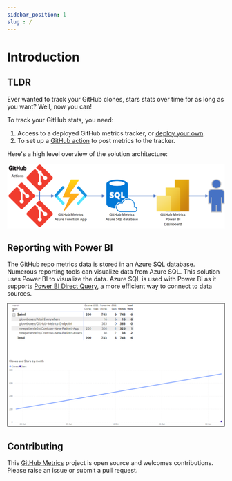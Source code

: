 ```yaml
---
sidebar_position: 1
slug : /
---
```


# Introduction

## TLDR

Ever wanted to track your GitHub clones, stars stats over time for as long as you want? Well, now you can!

To track your GitHub stats, you need:

1. Access to a deployed GitHub metrics tracker, or [deploy your own](10-deploy-solution/03-introduction.md).
1. To set up a [GitHub action](20-metrics-tracker/05-introduction.md) to post metrics to the tracker.

Here's a high level overview of the solution architecture:

<!-- ## Getting started


GitHub does not provide a way to track metrics for more than 14 days. This solution tracks metrics for any GitHub repo for as long as you want.

GitHub metrics are collected by a GitHub action triggered by a scheduled event. The GitHub action collects metrics from the GitHub API and posts the metrics to an Azure Function App webhook. The Azure Function App webhook is a secure endpoint that accepts the metrics payload and stores the metrics in an Azure SQL database. Power BI is used to visualize the metrics data. -->

![The image shows the solution architecture](img/architecture.png)

## Reporting with Power BI

The GitHub repo metrics data is stored in an Azure SQL database. Numerous reporting tools can visualize data from Azure SQL. This solution uses Power BI to visualize the data. Azure SQL is used with Power BI as it supports [Power BI Direct Query](https://docs.microsoft.com/en-us/power-bi/connect-data/desktop-directquery), a more efficient way to connect to data sources.

![The image shows reporting with Power BI](img/power-bi-report-example.png)

## Contributing

This [GitHub Metrics](https://github.com/gloveboxes/GitHub-Metrics-Endpoint) project is open source and welcomes contributions. Please raise an issue or submit a pull request.
